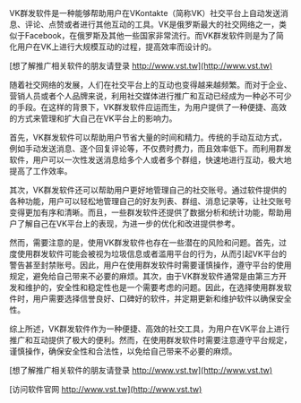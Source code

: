 VK群发软件是一种能够帮助用户在VKontakte（简称VK）社交平台上自动发送消息、评论、点赞或者进行其他互动的工具。VK是俄罗斯最大的社交网络之一，类似于Facebook，在俄罗斯及其他一些国家非常流行。而VK群发软件则是为了简化用户在VK上进行大规模互动的过程，提高效率而设计的。

[想了解推广相关软件的朋友请登录 http://www.vst.tw](http://www.vst.tw)

随着社交网络的发展，人们在社交平台上的互动也变得越来越频繁。而对于企业、营销人员或者个人品牌来说，利用社交媒体进行推广和互动已经成为一种必不可少的手段。在这样的背景下，VK群发软件应运而生，为用户提供了一种便捷、高效的方式来管理和扩大自己在VK平台上的影响力。

首先，VK群发软件可以帮助用户节省大量的时间和精力。传统的手动互动方式，例如手动发送消息、逐个回复评论等，不仅费时费力，而且效率低下。而利用群发软件，用户可以一次性发送消息给多个人或者多个群组，快速地进行互动，极大地提高了工作效率。

其次，VK群发软件还可以帮助用户更好地管理自己的社交账号。通过软件提供的各种功能，用户可以轻松地管理自己的好友列表、群组、消息记录等，让社交账号变得更加有序和清晰。而且，一些群发软件还提供了数据分析和统计功能，帮助用户了解自己在VK平台上的表现，为进一步的优化和改进提供参考。

然而，需要注意的是，使用VK群发软件也存在一些潜在的风险和问题。首先，过度使用群发软件可能会被视为垃圾信息或者滥用平台的行为，从而引起VK平台的警告甚至封禁账号。因此，用户在使用群发软件时需要谨慎操作，遵守平台的使用规定，避免给自己带来不必要的麻烦。其次，由于VK群发软件通常是由第三方开发和维护的，安全性和稳定性也是一个需要考虑的问题。因此，在选择使用群发软件时，用户需要选择信誉良好、口碑好的软件，并定期更新和维护软件以确保安全性。

综上所述，VK群发软件作为一种便捷、高效的社交工具，为用户在VK平台上进行推广和互动提供了极大的便利。然而，在使用群发软件时需要注意遵守平台规定，谨慎操作，确保安全性和合法性，以免给自己带来不必要的麻烦。

[想了解推广相关软件的朋友请登录 http://www.vst.tw](http://www.vst.tw)


[访问软件官网 http://www.vst.tw](http://www.vst.tw)
